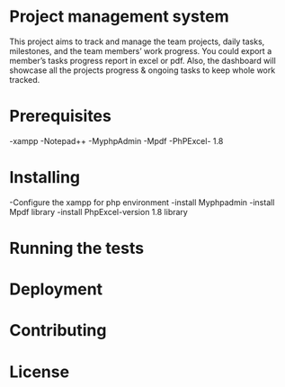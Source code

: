 # Project management system
This project aims to track and manage the team projects, daily tasks, milestones, and the team members’ work progress. You could export a member’s tasks progress report in excel or pdf. Also, the dashboard will showcase all the projects progress & ongoing tasks to keep whole work tracked. 

# Prerequisites
-xampp
-Notepad++
-MyphpAdmin
-Mpdf
-PhPExcel- 1.8

# Installing
-Configure the xampp for php environment 
-install Myphpadmin
-install Mpdf library 
-install PhpExcel-version 1.8 library

# Running the tests

# Deployment

# Contributing 

# License

